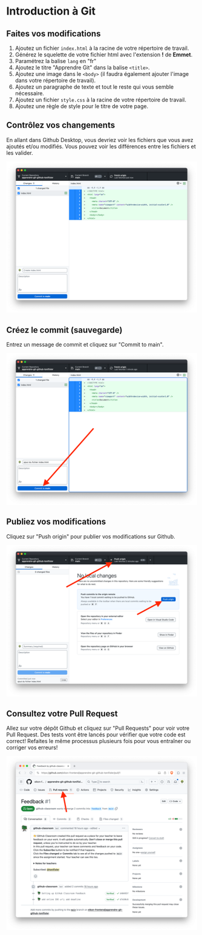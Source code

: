 # Introduction à Git

## Faites vos modifications

1. Ajoutez un fichier `index.html` à la racine de votre répertoire de travail.
1. Générez le squelette de votre fichier html avec l'extension **!** de **Emmet**.
1. Paramétrez la balise `lang` en "fr"
1. Ajoutez le titre "Apprendre Git" dans la balise `<title>`.
1. Ajoutez une image dans le `<body>` (il faudra également ajouter l'image dans votre répertoire de travail).
1. Ajoutez un paragraphe de texte et tout le reste qui vous semble nécessaire.
1. Ajoutez un fichier `style.css` à la racine de votre répertoire de travail.
1. Ajoutez une règle de style pour le titre de votre page.

## Contrôlez vos changements

En allant dans Github Desktop, vous devriez voir les fichiers que vous avez ajoutés et/ou modifiés. Vous pouvez voir les différences entre les fichiers et les valider.

![changements de fichiers](private/docs/desktop-change.png)

## Créez le commit (sauvegarde)

Entrez un message de commit et cliquez sur "Commit to main".

![commit message](private/docs/desktop-commit.png)

## Publiez vos modifications

Cliquez sur "Push origin" pour publier vos modifications sur Github.

![push origin](private/docs/desktop-push.png)

## Consultez votre Pull Request

Allez sur votre dépôt Github et cliquez sur "Pull Requests" pour voir votre Pull Request. Des tests vont être lancés pour vérifier que votre code est correct! Refaites le même processus plusieurs fois pour vous entraîner ou corriger vos erreurs!

![github pull request](private/docs/github-pr.png)
